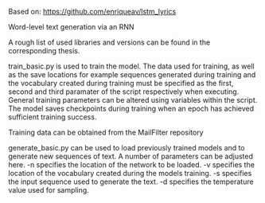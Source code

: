Based on: https://github.com/enriqueav/lstm_lyrics

Word-level text generation via an RNN

A rough list of used libraries and versions can be found in the corresponding thesis.

train_basic.py is used to train the model. The data used for training, as well as the save locations for example sequences generated during training and the vocabulary created during training must be specified as the first, second and third paramater of the script respectively when executing. General training parameters can be altered using variables within the script. The model saves checkpoints during training when an epoch has achieved sufficient training success.

Training data can be obtained from the MailFilter repository

generate_basic.py can be used to load previously trained models and to generate new sequences of text. A number of parameters can be adjusted here.
-n specifies the location of the network to be loaded.
-v specifies the location of the vocabulary created during the models training.
-s specifies the input sequence used to generate the text.
-d specifies the temperature value used for sampling.
